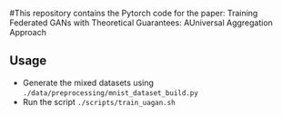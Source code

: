 #This repository contains the Pytorch code for the paper:
Training Federated GANs with Theoretical Guarantees:  AUniversal Aggregation Approach

## Usage
* Generate the mixed datasets using `./data/preprocessing/mnist_dataset_build.py`
* Run the script `./scripts/train_uagan.sh`
